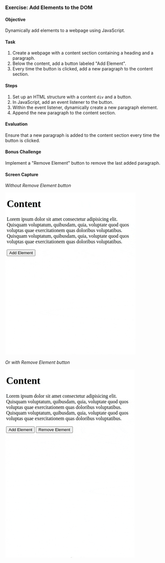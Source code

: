 ### **Exercise: Add Elements to the DOM**

#### **Objective**

Dynamically add elements to a webpage using JavaScript.

#### **Task**

1. Create a webpage with a content section containing a heading and a paragraph.
2. Below the content, add a button labeled "Add Element".
3. Every time the button is clicked, add a new paragraph to the content section.

#### **Steps**

1. Set up an HTML structure with a content `div` and a button.
2. In JavaScript, add an event listener to the button.
3. Within the event listener, dynamically create a new paragraph element.
4. Append the new paragraph to the content section.

#### **Evaluation**

Ensure that a new paragraph is added to the content section every time the button is clicked.

#### **Bonus Challenge**

Implement a "Remove Element" button to remove the last added paragraph.


#### **Screen Capture**

*Without Remove Element button*

![capture](./capture.gif)

*Or with Remove Element button*

![capture](./capture2.gif)

